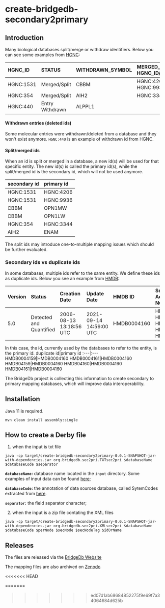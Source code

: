 # create-bridgedb-secondary2primary
Introduction
--------
Many biological databases split/merge or withdraw identifiers. 
Below you can see some examples from [HGNC](http://ftp.ebi.ac.uk/pub/databases/genenames/hgnc/tsv/withdrawn.txt):

HGNC_ID|STATUS|WITHDRAWN_SYMBOL|MERGED_INTO_REPORT(S) (i.e HGNC_ID/SYMBOL/STATUS)
:---|:---|:---|:--- 
HGNC:1531|Merged/Split|CBBM|HGNC:4206/OPN1MW/Approved, HGNC:9936/OPN1LW/Approved
HGNC:354|Merged/Split|AIH2|HGNC:3344/ENAM/Approved
HGNC:440|Entry Withdrawn|ALPPL1| 

#### Withdrawn entries (deleted ids)
Some molecular entries were withdrawn/deleted from a database and they won't exist anymore. `HGNC:440` is an example of withdrawn id from HGNC.

#### Split/merged ids
When an id is split or merged in a database, a new id(s) will be used for that specific entity. The new id(s) is called the primary id(s), while the split/merged id is the secondary id, which will not be used anymore.

secondary id|primary id
:---|:---
HGNC:1531|HGNC:4206
HGNC:1531|HGNC:9936
CBBM|OPN1MW
CBBM|OPN1LW
HGNC:354|HGNC:3344
AIH2|ENAM

The split ids may introduce one-to-multiple mapping issues which should be further evaluated.

### Secondary ids vs duplicate ids
In some databases, multiple ids refer to the same entity. We define these ids as duplicate ids. Below you see an example from [HMDB](https://hmdb.ca/metabolites/HMDB0004160):


Version|Status|Creation Date|Update Date|HMDB ID|Secondary Accession Numbers
:---|:---|:---|:---|:---|:---
5.0|Detected and Quantified|2006-08-13 13:18:56 UTC|2021-09-14 14:59:00 UTC|HMDB0004160|HMDB0004159, HMDB0004161, HMDB04159, HMDB04160, HMDB04161

In this case, the id, currently used by the databases to refer to the entity, is the primary id.
duplicate id|primary id
:---|:---
HMDB0004159|HMDB0004160
HMDB0004161|HMDB0004160
HMDB04159|HMDB0004160
HMDB04160|HMDB0004160
HMDB04161|HMDB0004160

The BridgeDb project is collecting this information to create secondary to primary mapping databases, which will improve data interoperability.


Installation
--------
Java 11 is required.

```shell
mvn clean install assembly:single
```

How to create a Derby file
--------
1) when the input is txt file

```shell
java -cp target/create-bridgedb-secondary2primary-0.0.1-SNAPSHOT-jar-with-dependencies.jar org.bridgedb.sec2pri.TXTsec2pri $databaseName $databaseCode $separator
```

**`databaseName`:** database name located in the `input` directory. Some examples of input data can be found [here](input/README.md);

**`databaseCode`:** the annotation of data sources database, called SytemCodes extracted from [here](https://bridgedb.github.io/pages/system-codes.html).

**`separator`:** the field separator character;

2) when the input is a zip file contating the XML files
```shell
java -cp target/create-bridgedb-secondary2primary-0.0.1-SNAPSHOT-jar-with-dependencies.jar org.bridgedb.sec2pri.XMLsec2pri $databaseName $databaseCode $perNode $secNode $secNodeTag $idOrName
```

Releases
--------

The files are released via the [BridgeDb Website](https://bridgedb.github.io/data/gene_database/)

The mapping files are also archived on [Zenodo]()


<<<<<<< HEAD

=======
>>>>>>> ed07d1ab68684852275f9e69f7a34064684d625b
